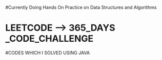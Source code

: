 #Currently Doing Hands On Practice on Data Structures and Algorithms
# LEETCODE --> 365_DAYS _CODE_CHALLENGE
#CODES WHICH I SOLVED USING JAVA
